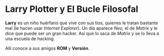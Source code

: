 # Larry Plotter y El Bucle Filosofal
**Larry** es un niño huérfano que vive con sus tíos,
quienes le tratan bastante mal (le hacen usar *Internet Explorer*).
Un día aparece *Neo*, el de *Matrix* y le dice que puede ser un gran hacker.
Así que lo saca de *Matrix* y se lo lleva a una escuela de hacking.

Alli conoce a sus amigos **ROM** y **Versión**.
